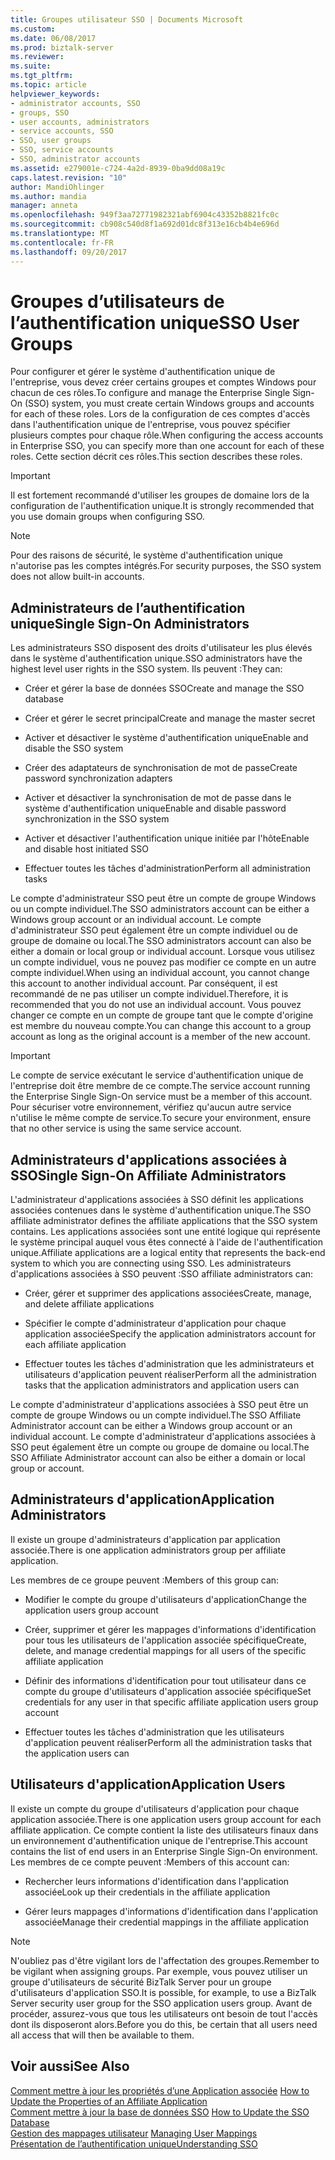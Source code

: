 ```yaml
---
title: Groupes utilisateur SSO | Documents Microsoft
ms.custom: 
ms.date: 06/08/2017
ms.prod: biztalk-server
ms.reviewer: 
ms.suite: 
ms.tgt_pltfrm: 
ms.topic: article
helpviewer_keywords:
- administrator accounts, SSO
- groups, SSO
- user accounts, administrators
- service accounts, SSO
- SSO, user groups
- SSO, service accounts
- SSO, administrator accounts
ms.assetid: e279001e-c724-4a2d-8939-0ba9dd08a19c
caps.latest.revision: "10"
author: MandiOhlinger
ms.author: mandia
manager: anneta
ms.openlocfilehash: 949f3aa72771982321abf6904c43352b8821fc0c
ms.sourcegitcommit: cb908c540d8f1a692d01dc8f313e16cb4b4e696d
ms.translationtype: MT
ms.contentlocale: fr-FR
ms.lasthandoff: 09/20/2017
---
```

# <a name="sso-user-groups"></a><span data-ttu-id="1e259-102">Groupes d’utilisateurs de l’authentification unique</span><span class="sxs-lookup"><span data-stu-id="1e259-102">SSO User Groups</span></span>
<span data-ttu-id="1e259-103">Pour configurer et gérer le système d'authentification unique de l'entreprise, vous devez créer certains groupes et comptes Windows pour chacun de ces rôles.</span><span class="sxs-lookup"><span data-stu-id="1e259-103">To configure and manage the Enterprise Single Sign-On (SSO) system, you must create certain Windows groups and accounts for each of these roles.</span></span> <span data-ttu-id="1e259-104">Lors de la configuration de ces comptes d'accès dans l'authentification unique de l'entreprise, vous pouvez spécifier plusieurs comptes pour chaque rôle.</span><span class="sxs-lookup"><span data-stu-id="1e259-104">When configuring the access accounts in Enterprise SSO, you can specify more than one account for each of these roles.</span></span> <span data-ttu-id="1e259-105">Cette section décrit ces rôles.</span><span class="sxs-lookup"><span data-stu-id="1e259-105">This section describes these roles.</span></span>  
  
> [!IMPORTANT]
>  <span data-ttu-id="1e259-106">Il est fortement recommandé d'utiliser les groupes de domaine lors de la configuration de l'authentification unique.</span><span class="sxs-lookup"><span data-stu-id="1e259-106">It is strongly recommended that you use domain groups when configuring SSO.</span></span>  
  
> [!NOTE]
>  <span data-ttu-id="1e259-107">Pour des raisons de sécurité, le système d'authentification unique n'autorise pas les comptes intégrés.</span><span class="sxs-lookup"><span data-stu-id="1e259-107">For security purposes, the SSO system does not allow built-in accounts.</span></span>  
  
## <a name="single-sign-on-administrators"></a><span data-ttu-id="1e259-108">Administrateurs de l’authentification unique</span><span class="sxs-lookup"><span data-stu-id="1e259-108">Single Sign-On Administrators</span></span>  
 <span data-ttu-id="1e259-109">Les administrateurs SSO disposent des droits d'utilisateur les plus élevés dans le système d'authentification unique.</span><span class="sxs-lookup"><span data-stu-id="1e259-109">SSO administrators have the highest level user rights in the SSO system.</span></span> <span data-ttu-id="1e259-110">Ils peuvent :</span><span class="sxs-lookup"><span data-stu-id="1e259-110">They can:</span></span>  
  
-   <span data-ttu-id="1e259-111">Créer et gérer la base de données SSO</span><span class="sxs-lookup"><span data-stu-id="1e259-111">Create and manage the SSO database</span></span>  
  
-   <span data-ttu-id="1e259-112">Créer et gérer le secret principal</span><span class="sxs-lookup"><span data-stu-id="1e259-112">Create and manage the master secret</span></span>  
  
-   <span data-ttu-id="1e259-113">Activer et désactiver le système d'authentification unique</span><span class="sxs-lookup"><span data-stu-id="1e259-113">Enable and disable the SSO system</span></span>  
  
-   <span data-ttu-id="1e259-114">Créer des adaptateurs de synchronisation de mot de passe</span><span class="sxs-lookup"><span data-stu-id="1e259-114">Create password synchronization adapters</span></span>  
  
-   <span data-ttu-id="1e259-115">Activer et désactiver la synchronisation de mot de passe dans le système d'authentification unique</span><span class="sxs-lookup"><span data-stu-id="1e259-115">Enable and disable password synchronization in the SSO system</span></span>  
  
-   <span data-ttu-id="1e259-116">Activer et désactiver l'authentification unique initiée par l'hôte</span><span class="sxs-lookup"><span data-stu-id="1e259-116">Enable and disable host initiated SSO</span></span>  
  
-   <span data-ttu-id="1e259-117">Effectuer toutes les tâches d'administration</span><span class="sxs-lookup"><span data-stu-id="1e259-117">Perform all administration tasks</span></span>  
  
 <span data-ttu-id="1e259-118">Le compte d'administrateur SSO peut être un compte de groupe Windows ou un compte individuel.</span><span class="sxs-lookup"><span data-stu-id="1e259-118">The SSO administrators account can be either a Windows group account or an individual account.</span></span> <span data-ttu-id="1e259-119">Le compte d'administrateur SSO peut également être un compte individuel ou de groupe de domaine ou local.</span><span class="sxs-lookup"><span data-stu-id="1e259-119">The SSO administrators account can also be either a domain or local group or individual account.</span></span> <span data-ttu-id="1e259-120">Lorsque vous utilisez un compte individuel, vous ne pouvez pas modifier ce compte en un autre compte individuel.</span><span class="sxs-lookup"><span data-stu-id="1e259-120">When using an individual account, you cannot change this account to another individual account.</span></span> <span data-ttu-id="1e259-121">Par conséquent, il est recommandé de ne pas utiliser un compte individuel.</span><span class="sxs-lookup"><span data-stu-id="1e259-121">Therefore, it is recommended that you do not use an individual account.</span></span> <span data-ttu-id="1e259-122">Vous pouvez changer ce compte en un compte de groupe tant que le compte d'origine est membre du nouveau compte.</span><span class="sxs-lookup"><span data-stu-id="1e259-122">You can change this account to a group account as long as the original account is a member of the new account.</span></span>  
  
> [!IMPORTANT]
>  <span data-ttu-id="1e259-123">Le compte de service exécutant le service d'authentification unique de l'entreprise doit être membre de ce compte.</span><span class="sxs-lookup"><span data-stu-id="1e259-123">The service account running the Enterprise Single Sign-On service must be a member of this account.</span></span> <span data-ttu-id="1e259-124">Pour sécuriser votre environnement, vérifiez qu'aucun autre service n'utilise le même compte de service.</span><span class="sxs-lookup"><span data-stu-id="1e259-124">To secure your environment, ensure that no other service is using the same service account.</span></span>  
  
## <a name="single-sign-on-affiliate-administrators"></a><span data-ttu-id="1e259-125">Administrateurs d'applications associées à SSO</span><span class="sxs-lookup"><span data-stu-id="1e259-125">Single Sign-On Affiliate Administrators</span></span>  
 <span data-ttu-id="1e259-126">L'administrateur d'applications associées à SSO définit les applications associées contenues dans le système d'authentification unique.</span><span class="sxs-lookup"><span data-stu-id="1e259-126">The SSO affiliate administrator defines the affiliate applications that the SSO system contains.</span></span> <span data-ttu-id="1e259-127">Les applications associées sont une entité logique qui représente le système principal auquel vous êtes connecté à l'aide de l'authentification unique.</span><span class="sxs-lookup"><span data-stu-id="1e259-127">Affiliate applications are a logical entity that represents the back-end system to which you are connecting using SSO.</span></span> <span data-ttu-id="1e259-128">Les administrateurs d'applications associées à SSO peuvent :</span><span class="sxs-lookup"><span data-stu-id="1e259-128">SSO affiliate administrators can:</span></span>  
  
-   <span data-ttu-id="1e259-129">Créer, gérer et supprimer des applications associées</span><span class="sxs-lookup"><span data-stu-id="1e259-129">Create, manage, and delete affiliate applications</span></span>  
  
-   <span data-ttu-id="1e259-130">Spécifier le compte d'administrateur d'application pour chaque application associée</span><span class="sxs-lookup"><span data-stu-id="1e259-130">Specify the application administrators account for each affiliate application</span></span>  
  
-   <span data-ttu-id="1e259-131">Effectuer toutes les tâches d'administration que les administrateurs et utilisateurs d'application peuvent réaliser</span><span class="sxs-lookup"><span data-stu-id="1e259-131">Perform all the administration tasks that the application administrators and application users can</span></span>  
  
 <span data-ttu-id="1e259-132">Le compte d'administrateur d'applications associées à SSO peut être un compte de groupe Windows ou un compte individuel.</span><span class="sxs-lookup"><span data-stu-id="1e259-132">The SSO Affiliate Administrator account can be either a Windows group account or an individual account.</span></span> <span data-ttu-id="1e259-133">Le compte d'administrateur d'applications associées à SSO peut également être un compte ou groupe de domaine ou local.</span><span class="sxs-lookup"><span data-stu-id="1e259-133">The SSO Affiliate Administrator account can also be either a domain or local group or account.</span></span>  
  
## <a name="application-administrators"></a><span data-ttu-id="1e259-134">Administrateurs d'application</span><span class="sxs-lookup"><span data-stu-id="1e259-134">Application Administrators</span></span>  
 <span data-ttu-id="1e259-135">Il existe un groupe d'administrateurs d'application par application associée.</span><span class="sxs-lookup"><span data-stu-id="1e259-135">There is one application administrators group per affiliate application.</span></span>  
  
 <span data-ttu-id="1e259-136">Les membres de ce groupe peuvent :</span><span class="sxs-lookup"><span data-stu-id="1e259-136">Members of this group can:</span></span>  
  
-   <span data-ttu-id="1e259-137">Modifier le compte du groupe d'utilisateurs d'application</span><span class="sxs-lookup"><span data-stu-id="1e259-137">Change the application users group account</span></span>  
  
-   <span data-ttu-id="1e259-138">Créer, supprimer et gérer les mappages d'informations d'identification pour tous les utilisateurs de l'application associée spécifique</span><span class="sxs-lookup"><span data-stu-id="1e259-138">Create, delete, and manage credential mappings for all users of the specific affiliate application</span></span>  
  
-   <span data-ttu-id="1e259-139">Définir des informations d'identification pour tout utilisateur dans ce compte du groupe d'utilisateurs d'application associée spécifique</span><span class="sxs-lookup"><span data-stu-id="1e259-139">Set credentials for any user in that specific affiliate application users group account</span></span>  
  
-   <span data-ttu-id="1e259-140">Effectuer toutes les tâches d'administration que les utilisateurs d'application peuvent réaliser</span><span class="sxs-lookup"><span data-stu-id="1e259-140">Perform all the administration tasks that the application users can</span></span>  
  
## <a name="application-users"></a><span data-ttu-id="1e259-141">Utilisateurs d'application</span><span class="sxs-lookup"><span data-stu-id="1e259-141">Application Users</span></span>  
 <span data-ttu-id="1e259-142">Il existe un compte du groupe d'utilisateurs d'application pour chaque application associée.</span><span class="sxs-lookup"><span data-stu-id="1e259-142">There is one application users group account for each affiliate application.</span></span> <span data-ttu-id="1e259-143">Ce compte contient la liste des utilisateurs finaux dans un environnement d'authentification unique de l'entreprise.</span><span class="sxs-lookup"><span data-stu-id="1e259-143">This account contains the list of end users in an Enterprise Single Sign-On environment.</span></span> <span data-ttu-id="1e259-144">Les membres de ce compte peuvent :</span><span class="sxs-lookup"><span data-stu-id="1e259-144">Members of this account can:</span></span>  
  
-   <span data-ttu-id="1e259-145">Rechercher leurs informations d'identification dans l'application associée</span><span class="sxs-lookup"><span data-stu-id="1e259-145">Look up their credentials in the affiliate application</span></span>  
  
-   <span data-ttu-id="1e259-146">Gérer leurs mappages d'informations d'identification dans l'application associée</span><span class="sxs-lookup"><span data-stu-id="1e259-146">Manage their credential mappings in the affiliate application</span></span>  
  
> [!NOTE]
>  <span data-ttu-id="1e259-147">N'oubliez pas d'être vigilant lors de l'affectation des groupes.</span><span class="sxs-lookup"><span data-stu-id="1e259-147">Remember to be vigilant when assigning groups.</span></span> <span data-ttu-id="1e259-148">Par exemple, vous pouvez utiliser un groupe d'utilisateurs de sécurité BizTalk Server pour un groupe d'utilisateurs d'application SSO.</span><span class="sxs-lookup"><span data-stu-id="1e259-148">It is possible, for example, to use a BizTalk Server security user group for the SSO application users group.</span></span> <span data-ttu-id="1e259-149">Avant de procéder, assurez-vous que tous les utilisateurs ont besoin de tout l'accès dont ils disposeront alors.</span><span class="sxs-lookup"><span data-stu-id="1e259-149">Before you do this, be certain that all users need all access that will then be available to them.</span></span>  
  
## <a name="see-also"></a><span data-ttu-id="1e259-150">Voir aussi</span><span class="sxs-lookup"><span data-stu-id="1e259-150">See Also</span></span>  
 <span data-ttu-id="1e259-151">[Comment mettre à jour les propriétés d’une Application associée](../core/how-to-update-the-properties-of-an-affiliate-application.md) </span><span class="sxs-lookup"><span data-stu-id="1e259-151">[How to Update the Properties of an Affiliate Application](../core/how-to-update-the-properties-of-an-affiliate-application.md) </span></span>  
 <span data-ttu-id="1e259-152">[Comment mettre à jour la base de données SSO](../core/how-to-update-the-sso-database.md) </span><span class="sxs-lookup"><span data-stu-id="1e259-152">[How to Update the SSO Database](../core/how-to-update-the-sso-database.md) </span></span>  
 <span data-ttu-id="1e259-153">[Gestion des mappages utilisateur](../core/managing-user-mappings.md) </span><span class="sxs-lookup"><span data-stu-id="1e259-153">[Managing User Mappings](../core/managing-user-mappings.md) </span></span>  
 [<span data-ttu-id="1e259-154">Présentation de l’authentification unique</span><span class="sxs-lookup"><span data-stu-id="1e259-154">Understanding SSO</span></span>](../core/understanding-sso.md)